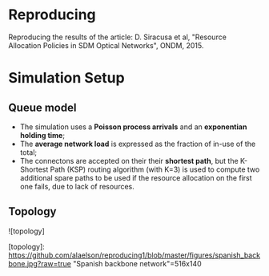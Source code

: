 # Reproducing
Reproducing the results of the article: D. Siracusa et al, "Resource Allocation Policies in SDM Optical Networks", ONDM, 2015.

# Simulation Setup

## Queue model 

- The simulation uses a **Poisson process arrivals** and an **exponentian holding time**;
- The **average network load** is expressed as the fraction of in-use of the total; 
- The connectons are accepted on their their **shortest path**, but the K-Shortest Path (KSP) routing algorithm (with K=3) is used to compute two additional spare paths to be used if the resource allocation on the first one fails, due to lack of resources.

## Topology

![topology]

[topology]: https://github.com/alaelson/reproducing1/blob/master/figures/spanish_backbone.jpg?raw=true "Spanish backbone network"=516x140

